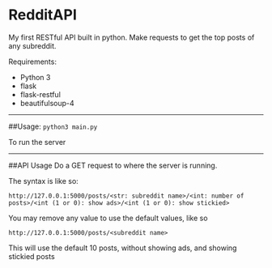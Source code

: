 # RedditAPI
My first RESTful API built in python. Make requests to get the top posts of any subreddit.

Requirements:
* Python 3
* flask
* flask-restful
* beautifulsoup-4

---

##Usage:
```python3 main.py```

To run the server

---
##API Usage
Do a GET request to where the server is running. 

The syntax is like so:

```http://127.0.0.1:5000/posts/<str: subreddit name>/<int: number of posts>/<int (1 or 0): show ads>/<int (1 or 0): show stickied>```

You may remove any value to use the default values, like so

```http://127.0.0.1:5000/posts/<subreddit name>```

This will use the default 10 posts, without showing ads, and showing stickied posts

